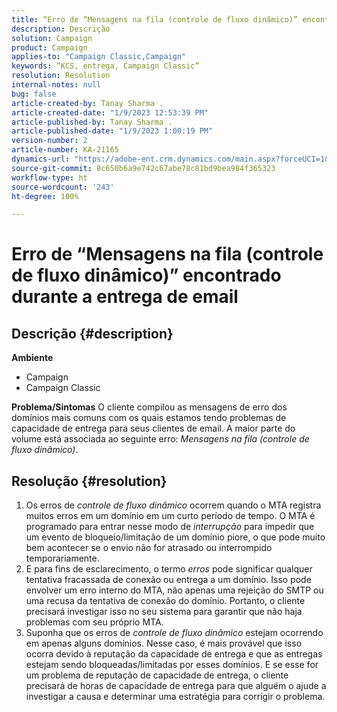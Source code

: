 ```yaml
---
title: “Erro de “Mensagens na fila (controle de fluxo dinâmico)” encontrado durante a entrega de email”
description: Descrição
solution: Campaign
product: Campaign
applies-to: "Campaign Classic,Campaign"
keywords: “KCS, entrega, Campaign Classic”
resolution: Resolution
internal-notes: null
bug: false
article-created-by: Tanay Sharma .
article-created-date: "1/9/2023 12:53:39 PM"
article-published-by: Tanay Sharma .
article-published-date: "1/9/2023 1:00:19 PM"
version-number: 2
article-number: KA-21165
dynamics-url: "https://adobe-ent.crm.dynamics.com/main.aspx?forceUCI=1&pagetype=entityrecord&etn=knowledgearticle&id=c7dae09c-1c90-ed11-aad1-6045bd006793"
source-git-commit: 8c650b6a9e742c67abe78c81bd9bea984f365323
workflow-type: ht
source-wordcount: '243'
ht-degree: 100%

---
```


# Erro de “Mensagens na fila (controle de fluxo dinâmico)” encontrado durante a entrega de email

## Descrição {#description}

<b>Ambiente</b>
- Campaign
- Campaign Classic



<b>Problema/Sintomas</b>
O cliente compilou as mensagens de erro dos domínios mais comuns com os quais estamos tendo problemas de capacidade de entrega para seus clientes de email. A maior parte do volume está associada ao seguinte erro: *Mensagens na fila (controle de fluxo dinâmico)*.


## Resolução {#resolution}


1. Os erros de *controle de fluxo dinâmico* ocorrem quando o MTA registra muitos erros em um domínio em um curto período de tempo. O MTA é programado para entrar nesse modo de *interrupção* para impedir que um evento de bloqueio/limitação de um domínio piore, o que pode muito bem acontecer se o envio não for atrasado ou interrompido temporariamente.
2. E para fins de esclarecimento, o termo *erros* pode significar qualquer tentativa fracassada de conexão ou entrega a um domínio. Isso pode envolver um erro interno do MTA, não apenas uma rejeição do SMTP ou uma recusa da tentativa de conexão do domínio. Portanto, o cliente precisará investigar isso no seu sistema para garantir que não haja problemas com seu próprio MTA.
3. Suponha que os erros de *controle de fluxo dinâmico* estejam ocorrendo em apenas alguns domínios. Nesse caso, é mais provável que isso ocorra devido à reputação da capacidade de entrega e que as entregas estejam sendo bloqueadas/limitadas por esses domínios. E se esse for um problema de reputação de capacidade de entrega, o cliente precisará de horas de capacidade de entrega para que alguém o ajude a investigar a causa e determinar uma estratégia para corrigir o problema.

